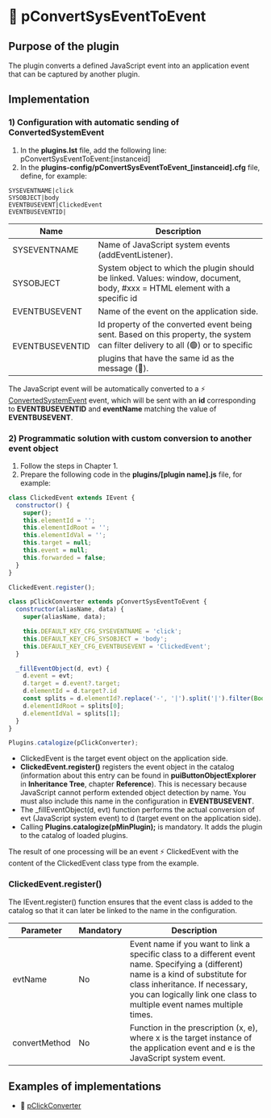 # 🔌 pConvertSysEventToEvent

## Purpose of the plugin

The plugin converts a defined JavaScript event into an application event that can be captured by another plugin.

## Implementation

### 1) Configuration with automatic sending of ConvertedSystemEvent

1. In the **plugins.lst** file, add the following line:  
   pConvertSysEventToEvent:[instanceid]
2. In the **plugins-config/pConvertSysEventToEvent_[instanceid].cfg** file, define, for example:

```text
SYSEVENTNAME|click
SYSOBJECT|body
EVENTBUSEVENT|ClickedEvent
EVENTBUSEVENTID|
```

| Name | Description |
|---|---|
| SYSEVENTNAME | Name of JavaScript system events (addEventListener). |
| SYSOBJECT | System object to which the plugin should be linked. Values: window, document, body, #xxx = HTML element with a specific id |
| EVENTBUSEVENT | Name of the event on the application side. |
| EVENTBUSEVENTID | Id property of the converted event being sent. Based on this property, the system can filter delivery to all (🟢) or to specific plugins that have the same id as the message (🔺). |

The JavaScript event will be automatically converted to a ⚡ [ConvertedSystemEvent][ConvertedSystemEvent] event, which will be sent with an **id** corresponding to **EVENTBUSEVENTID** and **eventName** matching the value of **EVENTBUSEVENT**.

### 2) Programmatic solution with custom conversion to another event object

1. Follow the steps in Chapter 1.
2. Prepare the following code in the **plugins/[plugin name].js** file, for example:

```javascript
class ClickedEvent extends IEvent {
  constructor() {
    super();
    this.elementId = '';
    this.elementIdRoot = '';
    this.elementIdVal = '';
    this.target = null;
    this.event = null;
    this.forwarded = false;
  }
}

ClickedEvent.register();

class pClickConverter extends pConvertSysEventToEvent {
  constructor(aliasName, data) {
    super(aliasName, data);

    this.DEFAULT_KEY_CFG_SYSEVENTNAME = 'click';
    this.DEFAULT_KEY_CFG_SYSOBJECT = 'body';
    this.DEFAULT_KEY_CFG_EVENTBUSEVENT = 'ClickedEvent';
  }

  _fillEventObject(d, evt) {
    d.event = evt;
    d.target = d.event?.target;
    d.elementId = d.target?.id
    const splits = d.elementId?.replace('-', '|').split('|').filter(Boolean) ?? [];
    d.elementIdRoot = splits[0];
    d.elementIdVal = splits[1];
  }
}

Plugins.catalogize(pClickConverter);
```

- ClickedEvent is the target event object on the application side.
- **ClickedEvent.register()** registers the event object in the catalog (information about this entry can be found in **puiButtonObjectExplorer** in **Inheritance Tree**, chapter **Reference**). This is necessary because JavaScript cannot perform extended object detection by name. You must also include this name in the configuration in **EVENTBUSEVENT**.
- The _fillEventObject(d, evt) function performs the actual conversion of evt (JavaScript system event) to d (target event on the application side).
- Calling **Plugins.catalogize(pMinPlugin);** is mandatory. It adds the plugin to the catalog of loaded plugins.

The result of one processing will be an event ⚡ ClickedEvent with the content of the ClickedEvent class type from the example.

### ClickedEvent.register()

The IEvent.register() function ensures that the event class is added to the catalog so that it can later be linked to the name in the configuration.

| Parameter | Mandatory | Description |
|---|---|---|
| evtName | No | Event name if you want to link a specific class to a different event name. Specifying a (different) name is a kind of substitute for class inheritance. If necessary, you can logically link one class to multiple event names multiple times. |
| convertMethod | No | Function in the prescription (x, e), where x is the target instance of the application event and e is the JavaScript system event. |

## Examples of implementations

- 🔌 [pClickConverter][pClickConverter]

[pClickConverter]: :inst:pClickConverter:.md "pClickConverter"
[ConvertedSystemEvent]: :_evt:ConvertedSystemEvent.md "ConvertedSystemEvent"
